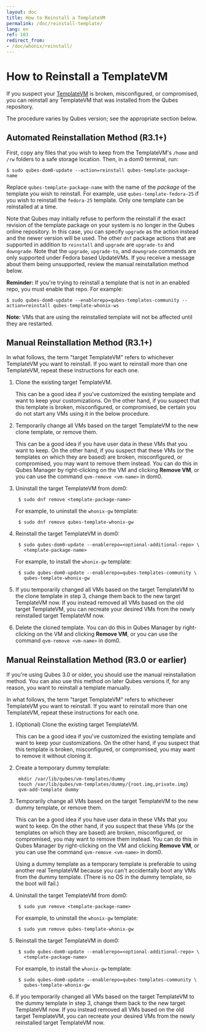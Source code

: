 ```yaml
---
layout: doc
title: How to Reinstall a TemplateVM
permalink: /doc/reinstall-template/
lang: en
ref: 103
redirect_from:
- /doc/whonix/reinstall/
---
```


How to Reinstall a TemplateVM
=============================

If you suspect your [TemplateVM] is broken, misconfigured, or compromised, you can reinstall any TemplateVM that was installed from the Qubes repository.

The procedure varies by Qubes version; see the appropriate section below.

Automated Reinstallation Method (R3.1+)
----------------------------

First, copy any files that you wish to keep from the TemplateVM's `/home` and `/rw` folders to a safe storage location.
Then, in a dom0 terminal, run:

    $ sudo qubes-dom0-update --action=reinstall qubes-template-package-name

Replace `qubes-template-package-name` with the name of the *package* of the template you wish to reinstall.
For example, use `qubes-template-fedora-25` if you wish to reinstall the `fedora-25` template.
Only one template can be reinstalled at a time.

Note that Qubes may initially refuse to perform the reinstall if the exact revision of the template package on your system is no longer in the Qubes online repository.
In this case, you can specify `upgrade` as the action instead and the newer version will be used. 
The other `dnf` package actions that are supported in addition to `reinstall` and `upgrade` are `upgrade-to` and `downgrade`.
Note that the `upgrade`, `upgrade-to`, and `downgrade` commands are only supported under Fedora based UpdateVMs.
If you receive a message about them being unsupported, review the manual reinstallation method below.

**Reminder:** If you're trying to reinstall a template that is not in an enabled repo, you must enable that repo.
For example:

    $ sudo qubes-dom0-update --enablerepo=qubes-templates-community --action=reinstall qubes-template-whonix-ws

**Note:** VMs that are using the reinstalled template will not be affected until they are restarted.


Manual Reinstallation Method (R3.1+)
----------------------------

In what follows, the term "target TemplateVM" refers to whichever TemplateVM you want to reinstall.
If you want to reinstall more than one TemplateVM, repeat these instructions for each one.

1. Clone the existing target TemplateVM.

   This can be a good idea if you've customized the existing template and want to keep your customizations.
   On the other hand, if you suspect that this template is broken, misconfigured, or compromised, be certain you do not start any VMs using it in the below procedure.

2. Temporarily change all VMs based on the target TemplateVM to the new clone template, or remove them.

   This can be a good idea if you have user data in these VMs that you want to keep.
   On the other hand, if you suspect that these VMs (or the templates on which they are based) are broken, misconfigured, or compromised, you may want to remove them instead. 
   You can do this in Qubes Manager by right-clicking on the VM and clicking **Remove VM**, or you can use the command `qvm-remove <vm-name>` in dom0.

3. Uninstall the target TemplateVM from dom0:

        $ sudo dnf remove <template-package-name>

   For example, to uninstall the `whonix-gw` template:

        $ sudo dnf remove qubes-template-whonix-gw

4. Reinstall the target TemplateVM in dom0:

        $ sudo qubes-dom0-update --enablerepo=<optional-additional-repo> \
          <template-package-name>

   For example, to install the `whonix-gw` template:

        $ sudo qubes-dom0-update --enablerepo=qubes-templates-community \
          qubes-template-whonix-gw

5. If you temporarily changed all VMs based on the target TemplateVM to the clone template in step 3, change them back to the new target TemplateVM now.
   If you instead removed all VMs based on the old target TemplateVM, you can recreate your desired VMs from the newly reinstalled target TemplateVM now.
   
6. Delete the cloned template.
   You can do this in Qubes Manager by right-clicking on the VM and clicking **Remove VM**, or you can use the
   command `qvm-remove <vm-name>` in dom0.
   
   
Manual Reinstallation Method (R3.0 or earlier)
----------------------------

If you're using Qubes 3.0 or older, you should use the manual reinstallation method. 
You can also use this method on later Qubes versions if, for any reason, you want to reinstall a template manually.

In what follows, the term "target TemplateVM" refers to whichever TemplateVM you want to reinstall. 
If you want to reinstall more than one TemplateVM, repeat these instructions for each one.

1. (Optional) Clone the existing target TemplateVM.

   This can be a good idea if you've customized the existing template and want to keep your customizations. 
   On the other hand, if you suspect that this template is broken, misconfigured, or compromised, you may want to remove it without cloning it.

2. Create a temporary dummy template:

        mkdir /var/lib/qubes/vm-templates/dummy
        touch /var/lib/qubes/vm-templates/dummy/{root.img,private.img}
        qvm-add-template dummy

3. Temporarily change all VMs based on the target TemplateVM to the new dummy template, or remove them.

   This can be a good idea if you have user data in these VMs that you want to keep. 
   On the other hand, if you suspect that these VMs (or the templates on which they are based) are broken, misconfigured, or compromised, you may want to remove them instead.
   You can do this in Qubes Manager by right-clicking on the VM and clicking **Remove VM**, or you can use the command `qvm-remove <vm-name>` in dom0.

   Using a dummy template as a temporary template is preferable to using another real TemplateVM because you can't accidentally boot any VMs from the dummy template.
   (There is no OS in the dummy template, so the boot will fail.)

4. Uninstall the target TemplateVM from dom0:

        $ sudo yum remove <template-package-name>

   For example, to uninstall the `whonix-gw` template:

        $ sudo yum remove qubes-template-whonix-gw

5. Reinstall the target TemplateVM in dom0:

        $ sudo qubes-dom0-update --enablerepo=<optional-additional-repo> \
          <template-package-name>

   For example, to install the `whonix-gw` template:

        $ sudo qubes-dom0-update --enablerepo=qubes-templates-community \
          qubes-template-whonix-gw

6. If you temporarily changed all VMs based on the target TemplateVM to the dummy template in step 3, change them back to the new target TemplateVM now.
   If you instead removed all VMs based on the old target TemplateVM, you can recreate your desired VMs from the newly reinstalled target TemplateVM now.

[TemplateVM]: /doc/templates/

